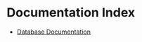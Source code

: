 # Documentation Index
- [Database Documentation][database_doc]


[database_doc]: documentation/database_doc.md